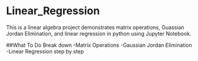 # Linear_Regression

This is a linear algebra project demonstrates matrix operations, Guassian Jordan Elimination, and linear regression in python using Jupyter Notebook.

##What To Do
Break down
-Matrix Operations
-Gaussian Jordan Elimination
-Linear Regression
step by step
